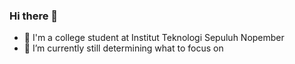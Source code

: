 ### Hi there 👋

- 🏫 I'm a college student at Institut Teknologi Sepuluh Nopember
- 🌱 I’m currently still determining what to focus on


